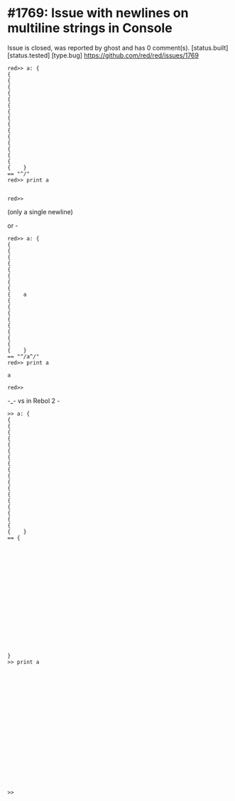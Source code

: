 
#1769: Issue with newlines on multiline strings in Console
================================================================================
Issue is closed, was reported by ghost and has 0 comment(s).
[status.built] [status.tested] [type.bug]
<https://github.com/red/red/issues/1769>

```
red>> a: {
{
{
{
{
{
{
{
{
{
{
{
{
{
{
{
{    }
== "^/"
red>> print a


red>>
```

(only a single newline)

or -

```
red>> a: {
{
{
{
{
{
{
{
{
{    a
{
{
{
{
{
{
{
{
{    }
== "^/a^/"
red>> print a

a

red>>
```

-_-
vs in Rebol 2 -

```
>> a: {
{
{
{
{
{
{
{
{
{
{
{
{
{
{
{
{
{
{
{    }
== {


















}
>> print a




















>>
```



